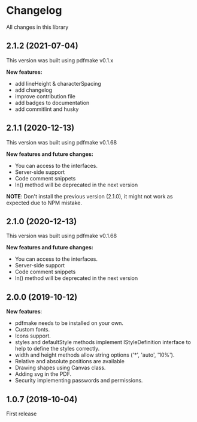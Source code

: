 # Changelog

All changes in this library

## 2.1.2 (2021-07-04)

This version was built using pdfmake v0.1.x

**New features:**

- add lineHeight & characterSpacing
- add changelog
- improve contribution file
- add badges to documentation
- add commitlint and husky

## 2.1.1 (2020-12-13)

This version was built using pdfmake v0.1.68

**New features and future changes:**

- You can access to the interfaces.
- Server-side support
- Code comment snippets
- ln() method will be deprecated in the next version

**NOTE**: Don't install the previous version (2.1.0), it might not work as expected due to NPM mistake.

## 2.1.0 (2020-12-13)

This version was built using pdfmake v0.1.68

**New features and future changes:**

- You can access to the interfaces.
- Server-side support
- Code comment snippets
- ln() method will be deprecated in the next version

## 2.0.0 (2019-10-12)

**New features**:

- pdfmake needs to be installed on your own.
- Custom fonts.
- Icons support.
- styles and defaultStyle methods implement IStyleDefinition interface to help to define the styles correctly.
- width and height methods allow string options ('*', 'auto', '10%').
- Relative and absolute positions are available
- Drawing shapes using Canvas class.
- Adding svg in the PDF.
- Security implementing passwords and permissions.

## 1.0.7 (2019-10-04)

First release
